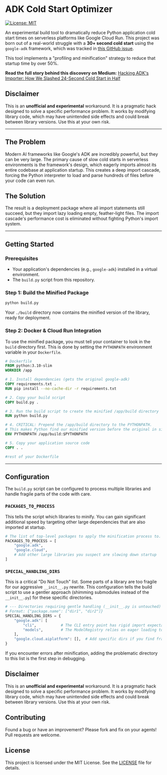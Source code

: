 # ADK Cold Start Optimizer

[![License: MIT](https://img.shields.io/badge/License-MIT-yellow.svg)](https://opensource.org/licenses/MIT)

An experimental build tool to dramatically reduce Python application cold start times on serverless platforms like Google Cloud Run. This project was born out of a real-world struggle with a **30+ second cold start** using the `google-adk` framework, which was tracked in [this GitHub issue](https://github.com/google/adk-python/issues/2433).

This tool implements a "profiling and minification" strategy to reduce that startup time by over 50%.

**Read the full story behind this discovery on Medium:** [Hacking ADK's Importer: How We Slashed 24-Second Cold Start in Half](https://medium.com/p/def058a7c8dc)

## Disclaimer

This is an **unofficial and experimental** workaround. It is a pragmatic hack designed to solve a specific performance problem. It works by modifying library code, which may have unintended side effects and could break between library versions. Use this at your own risk.

---

## The Problem

Modern AI frameworks like Google's ADK are incredibly powerful, but they can be very large. The primary cause of slow cold starts in serverless environments is the framework's design, which eagerly imports almost its entire codebase at application startup. This creates a deep import cascade, forcing the Python interpreter to load and parse hundreds of files before your code can even run.

## The Solution

The result is a deployment package where all import statements still succeed, but they import lazy loading empty, feather-light files. The import cascade's performance cost is eliminated without fighting Python's import system.

---

## Getting Started

### Prerequisites

*   Your application's dependencies (e.g., `google-adk`) installed in a virtual environment.
*   The `build.py` script from this repository.

### Step 1: Build the Minified Package

```bash
python build.py
```

Your `./build` directory now contains the minified version of the library, ready for deployment.

### Step 2: Docker & Cloud Run Integration

To use the minified package, you must tell your container to look in the `build` directory first. This is done by setting the `PYTHONPATH` environment variable in your `Dockerfile`.

```dockerfile
# Dockerfile
FROM python:3.10-slim
WORKDIR /app

# 1. Install dependencies (gets the original google-adk)
COPY requirements.txt .
RUN pip install --no-cache-dir -r requirements.txt

# 2. Copy your build script
COPY build.py .

# 3. Run the build script to create the minified /app/build directory
RUN python build.py

# 4. CRITICAL: Prepend the /app/build directory to the PYTHONPATH.
# This makes Python find our minified version before the original in site-packages.
ENV PYTHONPATH /app/build:$PYTHONPATH

# 5. Copy your application source code
COPY . .

#rest of your Dockerfile
```

---

## Configuration

The `build.py` script can be configured to process multiple libraries and handle fragile parts of the code with care.

### `PACKAGES_TO_PROCESS`

This tells the script which libraries to minify. You can gain significant additional speed by targeting other large dependencies that are also imported at startup.

```python
# The list of top-level packages to apply the minification process to.
PACKAGES_TO_PROCESS = [
    "google.adk",
    "google.cloud",
    # Add other large libraries you suspect are slowing down startup
]
```

### `SPECIAL_HANDLING_DIRS`

This is a critical "Do Not Touch" list. Some parts of a library are too fragile for our aggressive `__init__.py` rewrite. This configuration tells the build script to use a gentler approach (shimming submodules instead of the `__init__.py`) for these specific directories.

```python
# --- Directories requiring gentle handling (__init__.py is untouched) ---
# Format: {"package.name": ["dir1", "dir2"]}
SPECIAL_HANDLING_DIRS = {
    "google.adk": [
        "cli",           # The CLI entry point has rigid import expectations.
        "models",        # The ModelRegistry relies on eager loading to discover all models.
    ],
    "google.cloud.aiplatform": [],  # Add specific dirs if you find fragile parts.
}
```

If you encounter errors after minification, adding the problematic directory to this list is the first step in debugging.


## Disclaimer

This is an **unofficial and experimental** workaround. It is a pragmatic hack designed to solve a specific performance problem. It works by modifying library code, which may have unintended side effects and could break between library versions. Use this at your own risk.

## Contributing

Found a bug or have an improvement? Please fork and fix on your agents! Pull requests are welcome.

## License

This project is licensed under the MIT License. See the [LICENSE](LICENSE) file for details.
